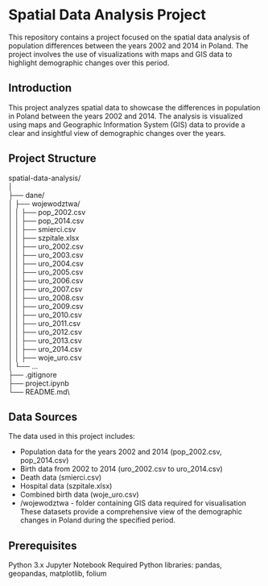 # Spatial Data Analysis Project
This repository contains a project focused on the spatial data analysis of population differences between the years 2002 and 2014 in Poland. The project involves the use of visualizations with maps and GIS data to highlight demographic changes over this period.

## Introduction
This project analyzes spatial data to showcase the differences in population in Poland between the years 2002 and 2014. The analysis is visualized using maps and Geographic Information System (GIS) data to provide a clear and insightful view of demographic changes over the years.

## Project Structure
spatial-data-analysis/\
│\
├── dane/\
│   ├── wojewodztwa/\
│   │   ├── pop_2002.csv\
│   │   ├── pop_2014.csv\
│   │   ├── smierci.csv\
│   │   ├── szpitale.xlsx\
│   │   ├── uro_2002.csv\
│   │   ├── uro_2003.csv\
│   │   ├── uro_2004.csv\
│   │   ├── uro_2005.csv\
│   │   ├── uro_2006.csv\
│   │   ├── uro_2007.csv\
│   │   ├── uro_2008.csv\
│   │   ├── uro_2009.csv\
│   │   ├── uro_2010.csv\
│   │   ├── uro_2011.csv\
│   │   ├── uro_2012.csv\
│   │   ├── uro_2013.csv\
│   │   ├── uro_2014.csv\
│   │   ├── woje_uro.csv\
│   └── ...\
├── .gitignore\
├── project.ipynb\
└── README.md\

## Data Sources
The data used in this project includes:

- Population data for the years 2002 and 2014 (pop_2002.csv, pop_2014.csv)
- Birth data from 2002 to 2014 (uro_2002.csv to uro_2014.csv)
- Death data (smierci.csv)
- Hospital data (szpitale.xlsx)
- Combined birth data (woje_uro.csv)
- /wojewodztwa - folder containing GIS data required for visualisation
These datasets provide a comprehensive view of the demographic changes in Poland during the specified period.

## Prerequisites
Python 3.x
Jupyter Notebook
Required Python libraries: pandas, geopandas, matplotlib, folium
